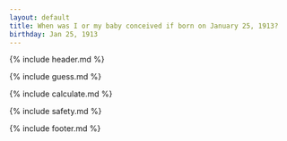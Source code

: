 ```yaml
---
layout: default
title: When was I or my baby conceived if born on January 25, 1913?
birthday: Jan 25, 1913
---
```


{% include header.md %}

{% include guess.md %}

{% include calculate.md %}

{% include safety.md %}

{% include footer.md %}



